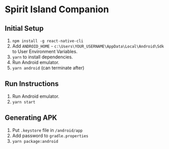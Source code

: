# Spirit Island Companion

## Initial Setup
1. `npm install -g react-native-cli`
2. Add `ANDROID_HOME` - `c:\Users\YOUR_USERNAME\AppData\Local\Android\Sdk` to User Environment Variables.
3. `yarn` to install dependencies.
4. Run Android emulator.
5. `yarn android` (can terminate after)

## Run Instructions
1. Run Android emulator.
2. `yarn start` 

## Generating APK
1. Put `.keystore` file in `/android/app`
2. Add password to `gradle.properties`
3. `yarn package:android`
